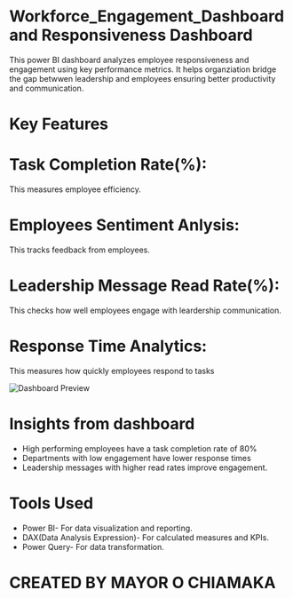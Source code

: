 # Workforce_Engagement_Dashboard and Responsiveness Dashboard

This power BI dashboard analyzes employee responsiveness and engagement using key performance metrics. It helps organziation bridge the gap betwwen leadership and employees ensuring better productivity and communication.


# Key Features

# Task Completion Rate(%):
This measures employee efficiency.

# Employees Sentiment Anlysis:
This tracks feedback from employees.

# Leadership Message Read Rate(%):
This checks how well employees engage with leardership communication.

# Response Time Analytics:
This measures how quickly employees respond to tasks






![Dashboard Preview](https://github.com/user-attachments/assets/1c32483f-afdf-4e6f-816e-61197d7a1c76)

# Insights from dashboard
* High performing employees have a task completion rate of 80%
* Departments with low engagement have lower response times
* Leadership messages with higher read rates improve engagement.


# Tools Used
* Power BI- For data visualization and reporting.
* DAX(Data Analysis Expression)- For calculated measures and KPIs.
* Power Query- For data transformation.




# CREATED BY MAYOR O CHIAMAKA

